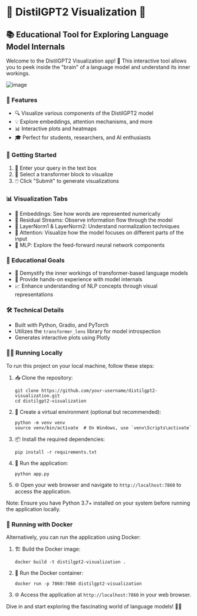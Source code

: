 # 🔬 DistilGPT2 Visualization 🧠

## 📚 Educational Tool for Exploring Language Model Internals

Welcome to the DistilGPT2 Visualization app! 🎉 This interactive tool allows you to peek inside the "brain" of a language model and understand its inner workings.

![image](https://github.com/user-attachments/assets/90c5157f-81ad-451e-b9a8-95cd225b7695)

### 🌟 Features

- 🔍 Visualize various components of the DistilGPT2 model
- 💡 Explore embeddings, attention mechanisms, and more
- 📊 Interactive plots and heatmaps
- 🎓 Perfect for students, researchers, and AI enthusiasts

### 🚀 Getting Started

1. 📝 Enter your query in the text box
2. 🔢 Select a transformer block to visualize
3. 🖱️ Click "Submit" to generate visualizations

### 📊 Visualization Tabs

- 📌 Embeddings: See how words are represented numerically
- 🔁 Residual Streams: Observe information flow through the model
- 📏 LayerNorm1 & LayerNorm2: Understand normalization techniques
- 👀 Attention: Visualize how the model focuses on different parts of the input
- 🧮 MLP: Explore the feed-forward neural network components

### 🎯 Educational Goals

- 🧠 Demystify the inner workings of transformer-based language models
- 🔬 Provide hands-on experience with model internals
- 📈 Enhance understanding of NLP concepts through visual representations

### 🛠️ Technical Details

- Built with Python, Gradio, and PyTorch
- Utilizes the `transformer_lens` library for model introspection
- Generates interactive plots using Plotly

### 🏃‍♂️ Running Locally

To run this project on your local machine, follow these steps:

1. 📥 Clone the repository:
   ```
   git clone https://github.com/your-username/distilgpt2-visualization.git
   cd distilgpt2-visualization
   ```

2. 🐍 Create a virtual environment (optional but recommended):
   ```
   python -m venv venv
   source venv/bin/activate  # On Windows, use `venv\Scripts\activate`
   ```

3. 📦 Install the required dependencies:
   ```
   pip install -r requirements.txt
   ```

4. 🚀 Run the application:
   ```
   python app.py
   ```

5. 🌐 Open your web browser and navigate to `http://localhost:7860` to access the application.

Note: Ensure you have Python 3.7+ installed on your system before running the application locally.

### 🐳 Running with Docker

Alternatively, you can run the application using Docker:

1. 🏗️ Build the Docker image:
   ```
   docker build -t distilgpt2-visualization .
   ```

2. 🐳 Run the Docker container:
   ```
   docker run -p 7860:7860 distilgpt2-visualization
   ```

3. 🌐 Access the application at `http://localhost:7860` in your web browser.

Dive in and start exploring the fascinating world of language models! 🌊🤖
